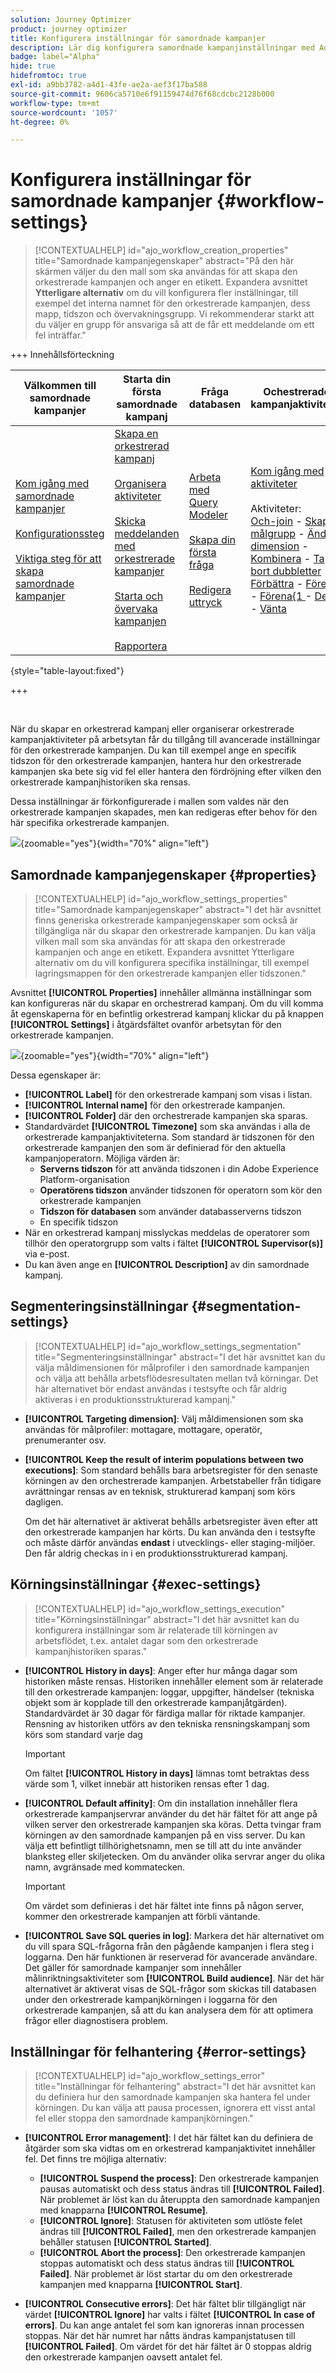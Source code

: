 ```yaml
---
solution: Journey Optimizer
product: journey optimizer
title: Konfigurera inställningar för samordnade kampanjer
description: Lär dig konfigurera samordnade kampanjinställningar med Adobe Journey Optimizer
badge: label="Alpha"
hide: true
hidefromtoc: true
exl-id: a9bb3782-a4d1-43fe-ae2a-aef3f17ba588
source-git-commit: 9606ca5710e6f91159474d76f68cdcbc2128b000
workflow-type: tm+mt
source-wordcount: '1057'
ht-degree: 0%

---
```


# Konfigurera inställningar för samordnade kampanjer {#workflow-settings}

>[!CONTEXTUALHELP]
>id="ajo_workflow_creation_properties"
>title="Samordnade kampanjegenskaper"
>abstract="På den här skärmen väljer du den mall som ska användas för att skapa den orkestrerade kampanjen och anger en etikett. Expandera avsnittet **Ytterligare alternativ** om du vill konfigurera fler inställningar, till exempel det interna namnet för den orkestrerade kampanjen, dess mapp, tidszon och övervakningsgrupp. Vi rekommenderar starkt att du väljer en grupp för ansvariga så att de får ett meddelande om ett fel inträffar."

+++ Innehållsförteckning

| Välkommen till samordnade kampanjer | Starta din första samordnade kampanj | Fråga databasen | Ochestrerade kampanjaktiviteter |
|---|---|---|---|
| [Kom igång med samordnade kampanjer](gs-orchestrated-campaigns.md)<br/><br/>[Konfigurationssteg](configuration-steps.md)<br/><br/>[Viktiga steg för att skapa samordnade kampanjer](gs-campaign-creation.md) | [Skapa en orkestrerad kampanj](create-orchestrated-campaign.md)<br/><br/>[Organisera aktiviteter](orchestrate-activities.md)<br/><br/>[Skicka meddelanden med orkestrerade kampanjer](send-messages.md)<br/><br/>[Starta och övervaka kampanjen](start-monitor-campaigns.md)<br/><br/>[Rapportera](reporting-campaigns.md) | [Arbeta med Query Modeler](orchestrated-query-modeler.md)<br/><br/>[Skapa din första fråga](build-query.md)<br/><br/>[Redigera uttryck](edit-expressions.md) | [Kom igång med aktiviteter](activities/about-activities.md)<br/><br/>Aktiviteter:<br/>[Och-join](activities/and-join.md) - [Skapa målgrupp](activities/build-audience.md) - [Ändra dimension](activities/change-dimension.md) - [Kombinera](activities/combine.md) - [Ta bort dubbletter](activities/deduplication.md) - [Förbättra](activities/enrichment.md) - [Förena](activities/fork.md) - [Förena&lbrace;1 ](activities/reconciliation.md) - [Dela](activities/split.md) - [Vänta](activities/wait.md) |

{style="table-layout:fixed"}

+++

<br/>

När du skapar en orkestrerad kampanj eller organiserar orkestrerade kampanjaktiviteter på arbetsytan får du tillgång till avancerade inställningar för den orkestrerade kampanjen. Du kan till exempel ange en specifik tidszon för den orkestrerade kampanjen, hantera hur den orkestrerade kampanjen ska bete sig vid fel eller hantera den fördröjning efter vilken den orkestrerade kampanjhistoriken ska rensas.

Dessa inställningar är förkonfigurerade i mallen som valdes när den orkestrerade kampanjen skapades, men kan redigeras efter behov för den här specifika orkestrerade kampanjen.

![](assets/workflow-settings-button.png){zoomable="yes"}{width="70%" align="left"}

## Samordnade kampanjegenskaper {#properties}

>[!CONTEXTUALHELP]
>id="ajo_workflow_settings_properties"
>title="Samordnade kampanjegenskaper"
>abstract="I det här avsnittet finns generiska orkestrerade kampanjegenskaper som också är tillgängliga när du skapar den orkestrerade kampanjen. Du kan välja vilken mall som ska användas för att skapa den orkestrerade kampanjen och ange en etikett. Expandera avsnittet Ytterligare alternativ om du vill konfigurera specifika inställningar, till exempel lagringsmappen för den orkestrerade kampanjen eller tidszonen."

Avsnittet **[!UICONTROL Properties]** innehåller allmänna inställningar som kan konfigureras när du skapar en orchestrerad kampanj. Om du vill komma åt egenskaperna för en befintlig orkestrerad kampanj klickar du på knappen **[!UICONTROL Settings]** i åtgärdsfältet ovanför arbetsytan för den orkestrerade kampanjen.


![](assets/workflow-settings.png){zoomable="yes"}{width="70%" align="left"}


Dessa egenskaper är:

* **[!UICONTROL Label]** för den orkestrerade kampanj som visas i listan.
* **[!UICONTROL Internal name]** för den orkestrerade kampanjen.
* **[!UICONTROL Folder]** där den orchestrerade kampanjen ska sparas.
* Standardvärdet **[!UICONTROL Timezone]** som ska användas i alla de orkestrerade kampanjaktiviteterna. Som standard är tidszonen för den orkestrerade kampanjen den som är definierad för den aktuella kampanjoperatorn.
Möjliga värden är:
   * **Serverns tidszon** för att använda tidszonen i din Adobe Experience Platform-organisation
   * **Operatörens tidszon** använder tidszonen för operatorn som kör den orkestrerade kampanjen
   * **Tidszon för databasen** som använder databasserverns tidszon
   * En specifik tidszon
* När en orkestrerad kampanj misslyckas meddelas de operatorer som tillhör den operatorgrupp som valts i fältet **[!UICONTROL Supervisor(s)]** via e-post.
* Du kan även ange en **[!UICONTROL Description]** av din samordnade kampanj.

## Segmenteringsinställningar  {#segmentation-settings}

>[!CONTEXTUALHELP]
>id="ajo_workflow_settings_segmentation"
>title="Segmenteringsinställningar"
>abstract="I det här avsnittet kan du välja måldimensionen för målprofiler i den samordnade kampanjen och välja att behålla arbetsflödesresultaten mellan två körningar. Det här alternativet bör endast användas i testsyfte och får aldrig aktiveras i en produktionsstrukturerad kampanj."

* **[!UICONTROL Targeting dimension]**: Välj måldimensionen som ska användas för målprofiler: mottagare, mottagare, operatör, prenumeranter osv.

* **[!UICONTROL Keep the result of interim populations between two executions]**: Som standard behålls bara arbetsregister för den senaste körningen av den orchestrerade kampanjen. Arbetstabeller från tidigare avrättningar rensas av en teknisk, strukturerad kampanj som körs dagligen.

  Om det här alternativet är aktiverat behålls arbetsregister även efter att den orkestrerade kampanjen har körts. Du kan använda den i testsyfte och måste därför användas **endast** i utvecklings- eller staging-miljöer. Den får aldrig checkas in i en produktionsstrukturerad kampanj.

## Körningsinställningar  {#exec-settings}

>[!CONTEXTUALHELP]
>id="ajo_workflow_settings_execution"
>title="Körningsinställningar"
>abstract="I det här avsnittet kan du konfigurera inställningar som är relaterade till körningen av arbetsflödet, t.ex. antalet dagar som den orkestrerade kampanjhistoriken sparas."

* **[!UICONTROL History in days]**: Anger efter hur många dagar som historiken måste rensas. Historiken innehåller element som är relaterade till den orkestrerade kampanjen: loggar, uppgifter, händelser (tekniska objekt som är kopplade till den orkestrerade kampanjåtgärden). Standardvärdet är 30 dagar för färdiga mallar för riktade kampanjer. Rensning av historiken utförs av den tekniska rensningskampanj som körs som standard varje dag

  >[!IMPORTANT]
  >
  >Om fältet **[!UICONTROL History in days]** lämnas tomt betraktas dess värde som 1, vilket innebär att historiken rensas efter 1 dag.

* **[!UICONTROL Default affinity]**: Om din installation innehåller flera orkestrerade kampanjservrar använder du det här fältet för att ange på vilken server den orkestrerade kampanjen ska köras. Detta tvingar fram körningen av den samordnade kampanjen på en viss server. Du kan välja ett befintligt tillhörighetsnamn, men se till att du inte använder blanksteg eller skiljetecken. Om du använder olika servrar anger du olika namn, avgränsade med kommatecken.

  >[!IMPORTANT]
  >
  >Om värdet som definieras i det här fältet inte finns på någon server, kommer den orkestrerade kampanjen att förbli väntande.


* **[!UICONTROL Save SQL queries in log]**: Markera det här alternativet om du vill spara SQL-frågorna från den pågående kampanjen i flera steg i loggarna. Den här funktionen är reserverad för avancerade användare. Det gäller för samordnade kampanjer som innehåller målinriktningsaktiviteter som **[!UICONTROL Build audience]**. När det här alternativet är aktiverat visas de SQL-frågor som skickas till databasen under den orkestrerade kampanjkörningen i loggarna för den orkestrerade kampanjen, så att du kan analysera dem för att optimera frågor eller diagnostisera problem.

## Inställningar för felhantering  {#error-settings}

>[!CONTEXTUALHELP]
>id="ajo_workflow_settings_error"
>title="Inställningar för felhantering"
>abstract="I det här avsnittet kan du definiera hur den samordnade kampanjen ska hantera fel under körningen. Du kan välja att pausa processen, ignorera ett visst antal fel eller stoppa den samordnade kampanjkörningen."

* **[!UICONTROL Error management]**: I det här fältet kan du definiera de åtgärder som ska vidtas om en orkestrerad kampanjaktivitet innehåller fel. Det finns tre möjliga alternativ:

   * **[!UICONTROL Suspend the process]**: Den orkestrerade kampanjen pausas automatiskt och dess status ändras till **[!UICONTROL Failed]**. När problemet är löst kan du återuppta den samordnade kampanjen med knapparna **[!UICONTROL Resume]**.
   * **[!UICONTROL Ignore]**: Statusen för aktiviteten som utlöste felet ändras till **[!UICONTROL Failed]**, men den orkestrerade kampanjen behåller statusen **[!UICONTROL Started]**. <!-- TO ADD ONCE SCHEUDLER IS AVAILABLE This configuration is relevant for recurring tasks: if the branch includes a scheduler, it will start normally next time the workflow is executed.-->
   * **[!UICONTROL Abort the process]**: Den orkestrerade kampanjen stoppas automatiskt och dess status ändras till **[!UICONTROL Failed]**. När problemet är löst startar du om den orkestrerade kampanjen med knapparna **[!UICONTROL Start]**.

* **[!UICONTROL Consecutive errors]**: Det här fältet blir tillgängligt när värdet **[!UICONTROL Ignore]** har valts i fältet **[!UICONTROL In case of errors]**. Du kan ange antalet fel som kan ignoreras innan processen stoppas. När det här numret har nåtts ändras kampanjstatusen till **[!UICONTROL Failed]**. Om värdet för det här fältet är 0 stoppas aldrig den orkestrerade kampanjen oavsett antalet fel.


